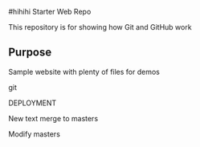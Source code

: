 #hihihi Starter Web Repo

This repository is for showing how Git and GitHub work

## Purpose

Sample website with plenty of files for demos

git

DEPLOYMENT

New text merge to masters

Modify masters
